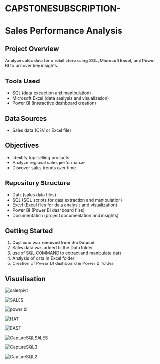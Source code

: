 # CAPSTONESUBSCRIPTION-


# Sales Performance Analysis

## Project Overview

Analyze sales data for a retail store using SQL, Microsoft Excel, and Power BI to uncover key insights.

## Tools Used

* SQL (data extraction and manipulation)
* Microsoft Excel (data analysis and visualization)
* Power BI (interactive dashboard creation)

## Data Sources

* Sales data (CSV or Excel file)

## Objectives

* Identify top-selling products
* Analyze regional sales performance
* Discover sales trends over time

## Repository Structure

* Data (sales data files)
* SQL (SQL scripts for data extraction and manipulation)
* Excel (Excel files for data analysis and visualization)
* Power BI (Power BI dashboard files)
* Documentation (project documentation and insights)

## Getting Started
1. Duplicate was removed from the Dataset 
2. Sales data was added to the Data folder
3. use of SQL COMMAND  to extract and manipulate data
4. Analysis of data in Excel folder
5. Creation of Power BI dashboard in Power BI folder

## Visualisation

![salespivt](https://github.com/user-attachments/assets/934c820e-91f1-434f-a576-c01b269e03c0)

![SALES](https://github.com/user-attachments/assets/15efc6a2-59ba-43a3-91cf-1cf2090f34c5)

![power bi](https://github.com/user-attachments/assets/83827acf-8786-4ebf-94af-8cda53324346)

![HAT](https://github.com/user-attachments/assets/f0cab243-cafb-424f-8049-e67a0b82c066)

![EAST](https://github.com/user-attachments/assets/825bab63-ac15-44fd-9e4d-d5aeb74dfce9)

![CaptureSQLSALES](https://github.com/user-attachments/assets/8e5e7a58-7c01-4725-a0d6-33671adaf580)

![CaptureSQL3](https://github.com/user-attachments/assets/013d4cec-d6fb-456d-8be9-d31b0242a016)

![CaptureSQL2](https://github.com/user-attachments/assets/e3c03705-d703-4b46-b3a5-fa60eb8f5c2c)
